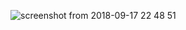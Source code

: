 ![screenshot from 2018-09-17 22 48 51](https://user-images.githubusercontent.com/34853850/45659709-26b08f00-bacc-11e8-85f9-029e89fd7c68.png)
